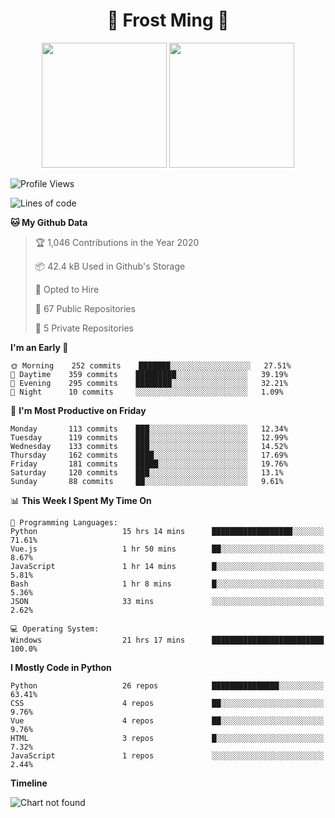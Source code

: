 <h1 align="center">🦄 Frost Ming 🐍</h1>

<p align="center">
  <img height="200" src="https://github-readme-stats.vercel.app/api?username=frostming&show_icons=true&theme=dracula&include_all_commits=true" />
  <img height="200" src="https://github-readme-stats.vercel.app/api/top-langs/?username=frostming&theme=dracula&show_icons=true" />
</p>

<!--START_SECTION:waka-->
![Profile Views](http://img.shields.io/badge/Profile%20Views-26-blue)

![Lines of code](https://img.shields.io/badge/From%20Hello%20World%20I%27ve%20Written-12.0%20million%20lines%20of%20code-blue)

**🐱 My Github Data** 

> 🏆 1,046 Contributions in the Year 2020
 > 
> 📦 42.4 kB Used in Github's Storage 
 > 
> 💼 Opted to Hire
 > 
> 📜 67 Public Repositories
 > 
> 🔑 5 Private Repositories 

**I'm an Early 🐤** 

```text
🌞 Morning    252 commits    ███████░░░░░░░░░░░░░░░░░░   27.51% 
🌆 Daytime    359 commits    █████████░░░░░░░░░░░░░░░░   39.19% 
🌃 Evening    295 commits    ████████░░░░░░░░░░░░░░░░░   32.21% 
🌙 Night      10 commits     ░░░░░░░░░░░░░░░░░░░░░░░░░   1.09%

```
📅 **I'm Most Productive on Friday** 

```text
Monday       113 commits    ███░░░░░░░░░░░░░░░░░░░░░░   12.34% 
Tuesday      119 commits    ███░░░░░░░░░░░░░░░░░░░░░░   12.99% 
Wednesday    133 commits    ███░░░░░░░░░░░░░░░░░░░░░░   14.52% 
Thursday     162 commits    ████░░░░░░░░░░░░░░░░░░░░░   17.69% 
Friday       181 commits    █████░░░░░░░░░░░░░░░░░░░░   19.76% 
Saturday     120 commits    ███░░░░░░░░░░░░░░░░░░░░░░   13.1% 
Sunday       88 commits     ██░░░░░░░░░░░░░░░░░░░░░░░   9.61%

```


📊 **This Week I Spent My Time On** 

```text
💬 Programming Languages: 
Python                   15 hrs 14 mins      ██████████████████░░░░░░░   71.61% 
Vue.js                   1 hr 50 mins        ██░░░░░░░░░░░░░░░░░░░░░░░   8.67% 
JavaScript               1 hr 14 mins        █░░░░░░░░░░░░░░░░░░░░░░░░   5.81% 
Bash                     1 hr 8 mins         █░░░░░░░░░░░░░░░░░░░░░░░░   5.36% 
JSON                     33 mins             ░░░░░░░░░░░░░░░░░░░░░░░░░   2.62%

💻 Operating System: 
Windows                  21 hrs 17 mins      █████████████████████████   100.0%

```

**I Mostly Code in Python** 

```text
Python                   26 repos            ███████████████░░░░░░░░░░   63.41% 
CSS                      4 repos             ██░░░░░░░░░░░░░░░░░░░░░░░   9.76% 
Vue                      4 repos             ██░░░░░░░░░░░░░░░░░░░░░░░   9.76% 
HTML                     3 repos             █░░░░░░░░░░░░░░░░░░░░░░░░   7.32% 
JavaScript               1 repos             ░░░░░░░░░░░░░░░░░░░░░░░░░   2.44%

```


**Timeline**

![Chart not found](https://github.com/frostming/frostming/blob/master/charts/bar_graph.png) 


<!--END_SECTION:waka-->
